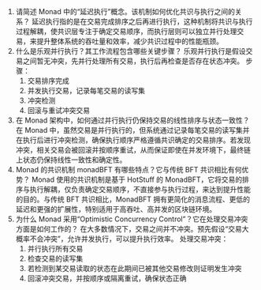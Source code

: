 1. 请简述 Monad 中的“延迟执行”概念。该机制如何优化共识与执行之间的关系？
   延迟执行指的是在交易完成排序之后再进行执行，这种机制将共识与执行过程解耦，使共识层专注于确定交易顺序，而执行层则可以独立并行处理交易，来提升整体系统的吞吐量和效率，减少共识过程中的性能瓶颈。
2. 什么是乐观并行执行？其工作流程包含哪些关键步骤？
   乐观并行执行是假设交易之间暂无冲突，先并行处理所有交易，执行后再检查是否存在状态冲突。
   步骤：
   1. 交易排序完成
   2. 并发执行交易，记录每笔交易的读写集
   3. 冲突检测
   4. 回滚与重试冲突交易
3. 在 Monad 架构中，如何通过并行执行仍保持交易的线性排序与状态一致性？
   在 Monad 中，虽然交易是并行执行的，但系统通过记录每笔交易的读写集并在执行后进行冲突检测，确保执行顺序严格遵循共识确定的交易排序。若发现冲突，相关交易会被回滚并按顺序重试，从而保证即使在并发环境下，最终链上状态仍保持线性一致性和确定性。
4. Monad 的共识机制 monadBFT 有哪些特点？它与传统 BFT 共识相比有何优势？
   Monad 使用的共识机制是基于 HotStuff 的 MonadBFT，它将交易的排序与执行解耦，仅负责确定交易顺序，不直接参与执行过程，来达到提升性能的目的。与传统 BFT 共识相比，MonadBFT 拥有更简化的消息流程、更低的延迟和更强的扩展性，特别适用于高吞吐、高并发的区块链环境。
5. 为什么 Monad 采用“Optimistic Concurrency Control”？它在处理交易冲突方面是如何工作的？
   在大多数情况下，交易之间并不冲突。预先假设“交易大概率不会冲突”，允许并发执行，可以提升执行效率。
   处理交易冲突：
   1. 并行执行所有交易
   2. 检查交易的读写集
   3. 若检测到某交易读取的状态在此期间已被其他交易修改则证明发生冲突
   4. 回滚冲突交易，并按顺序或隔离重试，确保状态正确
